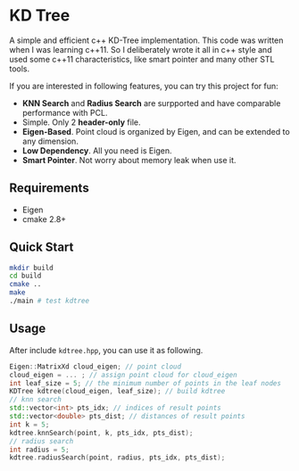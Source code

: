 # KD Tree
A simple and efficient c++ KD-Tree implementation.
This code was written when I was learning c++11. So I deliberately wrote it all in c++ style and used some c++11 characteristics, like smart pointer and many other STL tools. 

If you are interested in following features, you can try this project for fun:
- **KNN Search** and **Radius Search** are surpported and have comparable performance with PCL.
- Simple. Only 2 **header-only** file.
- **Eigen-Based**. Point cloud is organized by Eigen, and can be extended to any dimension.
- **Low Dependency**. All you need is Eigen.
- **Smart Pointer**. Not worry about memory leak when use it. 

## Requirements
- Eigen
- cmake 2.8+
## Quick Start
```bash
mkdir build
cd build
cmake ..
make 
./main # test kdtree
```
## Usage
After include `kdtree.hpp`, you can use it as following.
```c++
Eigen::MatrixXd cloud_eigen; // point cloud
cloud_eigen = ... ; // assign point cloud for cloud_eigen
int leaf_size = 5; // the minimum number of points in the leaf nodes
KDTree kdtree(cloud_eigen, leaf_size); // build kdtree
// knn search
std::vector<int> pts_idx; // indices of result points
std::vector<double> pts_dist; // distances of result points
int k = 5;
kdtree.knnSearch(point, k, pts_idx, pts_dist);
// radius search
int radius = 5;
kdtree.radiusSearch(point, radius, pts_idx, pts_dist);
```